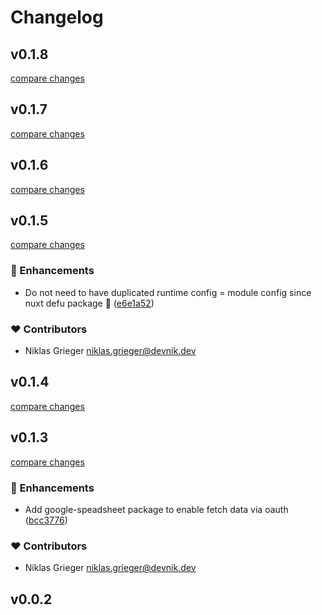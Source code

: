 # Changelog


## v0.1.8

[compare changes](https://github.com/devonik/nuxt-i18n-data/compare/v0.1.7...v0.1.8)

## v0.1.7

[compare changes](https://github.com/devonik/nuxt-i18n-data/compare/v0.1.6...v0.1.7)

## v0.1.6

[compare changes](https://github.com/devonik/nuxt-i18n-data/compare/v0.1.5...v0.1.6)

## v0.1.5

[compare changes](https://github.com/devonik/nuxt-i18n-data/compare/v0.1.4...v0.1.5)


### 🚀 Enhancements

  - Do not need to have duplicated runtime config = module config since nuxt defu package :100: ([e6e1a52](https://github.com/devonik/nuxt-i18n-data/commit/e6e1a52))

### ❤️  Contributors

- Niklas Grieger <niklas.grieger@devnik.dev>

## v0.1.4

[compare changes](https://github.com/devonik/nuxt-i18n-data/compare/v0.1.3...v0.1.4)

## v0.1.3

[compare changes](https://github.com/devonik/nuxt-i18n-data/compare/v0.0.2...v0.1.3)


### 🚀 Enhancements

  - Add google-speadsheet package to enable fetch data via oauth ([bcc3776](https://github.com/devonik/nuxt-i18n-data/commit/bcc3776))

### ❤️  Contributors

- Niklas Grieger <niklas.grieger@devnik.dev>

## v0.0.2

